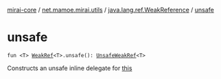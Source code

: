 [mirai-core](../../index.md) / [net.mamoe.mirai.utils](../index.md) / [java.lang.ref.WeakReference](index.md) / [unsafe](./unsafe.md)

# unsafe

`fun <T> `[`WeakRef`](../-weak-ref/index.md)`<T>.unsafe(): `[`UnsafeWeakRef`](../-unsafe-weak-ref/index.md)`<T>`

Constructs an unsafe inline delegate for [this](unsafe/-this-.md)

